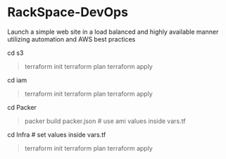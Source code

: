 # RackSpace-DevOps
Launch a simple web site in a load balanced and highly available manner utilizing automation and AWS best practices

cd s3
> terraform init
> terraform plan
> terraform apply 

cd iam
> terraform init
> terraform plan
> terraform apply

cd Packer
> packer build packer.json # use ami values inside vars.tf


cd Infra # set values inside vars.tf 
> terraform init
> terraform plan
> terraform apply


